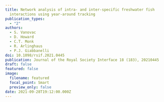 ```yaml
---
title: Network analysis of intra- and inter-specific freshwater fish
  interactions using year-around tracking
publication_types:
  - "2"
authors:
  - S. Vanovac
  - D. Howard
  - C.T. Monk
  - R. Arlinghaus
  - P.J. Giabbanelli
doi: 10.1098/rsif.2021.0445
publication: Journal of the Royal Society Interface 18 (183), 20210445
draft: false
featured: false
image:
  filename: featured
  focal_point: Smart
  preview_only: false
date: 2021-09-28T19:12:00.000Z
---
```

